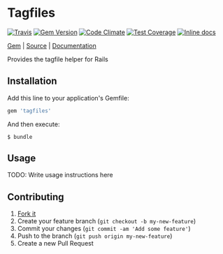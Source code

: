 [github]: https://github.com/neopoly/tagfiles
[doc]: http://rubydoc.info/github/neopoly/tagfiles/master/file/README.md
[gem]: https://rubygems.org/gems/tagfiles
[gem-badge]: https://img.shields.io/gem/v/tagfiles.svg
[travis]: https://travis-ci.org/neopoly/tagfiles
[travis-badge]: https://img.shields.io/travis/neopoly/tagfiles.svg?branch=master
[codeclimate]: https://codeclimate.com/github/neopoly/tagfiles
[codeclimate-climate-badge]: https://img.shields.io/codeclimate/github/neopoly/tagfiles.svg
[codeclimate-coverage-badge]: https://codeclimate.com/github/neopoly/tagfiles/badges/coverage.svg
[inchpages]: https://inch-ci.org/github/neopoly/tagfiles
[inchpages-badge]: https://inch-ci.org/github/neopoly/tagfiles.svg?branch=master&style=flat

# Tagfiles

[![Travis][travis-badge]][travis]
[![Gem Version][gem-badge]][gem]
[![Code Climate][codeclimate-climate-badge]][codeclimate]
[![Test Coverage][codeclimate-coverage-badge]][codeclimate]
[![Inline docs][inchpages-badge]][inchpages]

[Gem][gem] |
[Source][github] |
[Documentation][doc]

Provides the tagfile helper for Rails

## Installation

Add this line to your application's Gemfile:

```ruby
gem 'tagfiles'
```

And then execute:

    $ bundle

## Usage

TODO: Write usage instructions here

## Contributing

1. [Fork it](https://github.com/neopoly/tagfiles/fork)
2. Create your feature branch (`git checkout -b my-new-feature`)
3. Commit your changes (`git commit -am 'Add some feature'`)
4. Push to the branch (`git push origin my-new-feature`)
5. Create a new Pull Request
